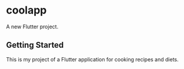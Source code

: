 # coolapp

A new Flutter project.

## Getting Started

This is my project of a Flutter application for cooking recipes and diets.
